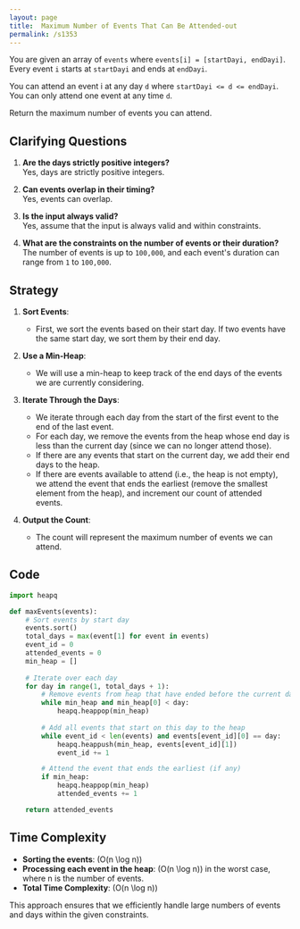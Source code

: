 ```yaml
---
layout: page
title:  Maximum Number of Events That Can Be Attended-out
permalink: /s1353
---
```

You are given an array of `events` where `events[i] = [startDayi, endDayi]`. Every event `i` starts at `startDayi` and ends at `endDayi`.

You can attend an event i at any day `d` where `startDayi <= d <= endDayi`. You can only attend one event at any time `d`.

Return the maximum number of events you can attend.

## Clarifying Questions
1. **Are the days strictly positive integers?**  
   Yes, days are strictly positive integers.
   
2. **Can events overlap in their timing?**  
   Yes, events can overlap. 

3. **Is the input always valid?**  
   Yes, assume that the input is always valid and within constraints.

4. **What are the constraints on the number of events or their duration?**  
   The number of events is up to `100,000`, and each event's duration can range from `1` to `100,000`.

## Strategy
1. **Sort Events**:
   - First, we sort the events based on their start day. If two events have the same start day, we sort them by their end day.

2. **Use a Min-Heap**:
   - We will use a min-heap to keep track of the end days of the events we are currently considering.

3. **Iterate Through the Days**:
   - We iterate through each day from the start of the first event to the end of the last event.
   - For each day, we remove the events from the heap whose end day is less than the current day (since we can no longer attend those).
   - If there are any events that start on the current day, we add their end days to the heap.
   - If there are events available to attend (i.e., the heap is not empty), we attend the event that ends the earliest (remove the smallest element from the heap), and increment our count of attended events.

4. **Output the Count**:
   - The count will represent the maximum number of events we can attend.

## Code
```python
import heapq

def maxEvents(events):
    # Sort events by start day
    events.sort()
    total_days = max(event[1] for event in events)
    event_id = 0
    attended_events = 0
    min_heap = []
    
    # Iterate over each day
    for day in range(1, total_days + 1):
        # Remove events from heap that have ended before the current day
        while min_heap and min_heap[0] < day:
            heapq.heappop(min_heap)
        
        # Add all events that start on this day to the heap
        while event_id < len(events) and events[event_id][0] == day:
            heapq.heappush(min_heap, events[event_id][1])
            event_id += 1

        # Attend the event that ends the earliest (if any)
        if min_heap:
            heapq.heappop(min_heap)
            attended_events += 1

    return attended_events
```

## Time Complexity
- **Sorting the events**: \(O(n \log n)\)
- **Processing each event in the heap**: \(O(n \log n)\) in the worst case, where n is the number of events.
- **Total Time Complexity**: \(O(n \log n)\)

This approach ensures that we efficiently handle large numbers of events and days within the given constraints.
